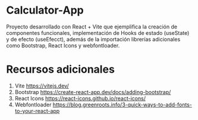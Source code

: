 # Calculator-App

Proyecto desarrollado con React + Vite que ejemplifica la creación de componentes funcionales, implementación de Hooks de estado (useState) y de efecto (useEfecct), además de la importación librerías adicionales como Bootstrap, React Icons y webfontloader.  

# Recursos adicionales

1. Vite https://vitejs.dev/
2. Bootstrap https://create-react-app.dev/docs/adding-bootstrap/
3. React Icons https://react-icons.github.io/react-icons/
4. Webfontloader https://blog.greenroots.info/3-quick-ways-to-add-fonts-to-your-react-app
